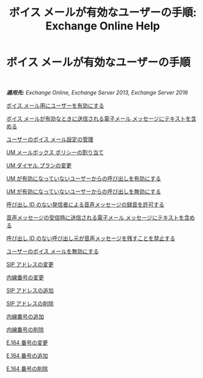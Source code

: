 ﻿---
title: 'ボイス メールが有効なユーザーの手順: Exchange Online Help'
TOCTitle: ボイス メールが有効なユーザーの手順
ms:assetid: 57633cf1-9ed9-43ae-a2a8-965431b0a779
ms:mtpsurl: https://technet.microsoft.com/ja-jp/library/JJ835776(v=EXCHG.150)
ms:contentKeyID: 50555781
ms.date: 05/22/2018
mtps_version: v=EXCHG.150
ms.translationtype: HT
---

# ボイス メールが有効なユーザーの手順

 

_**適用先:** Exchange Online, Exchange Server 2013, Exchange Server 2016_

[ボイス メール用にユーザーを有効にする](https://docs.microsoft.com/ja-jp/exchange/voice-mail-unified-messaging/set-up-voice-mail/enable-a-user-for-voice-mail)

[ボイス メールが有効なときに送信される電子メール メッセージにテキストを含める](https://docs.microsoft.com/ja-jp/exchange/voice-mail-unified-messaging/set-up-voice-mail/include-text-with-email-sent-when-voicemail-is-enabled)

[ユーザーのボイス メール設定の管理](https://docs.microsoft.com/ja-jp/exchange/voice-mail-unified-messaging/set-up-voice-mail/manage-voice-mail-settings)

[UM メールボックス ポリシーの割り当て](https://docs.microsoft.com/ja-jp/exchange/voice-mail-unified-messaging/set-up-voice-mail/assign-um-mailbox-policy)

[UM ダイヤル プランの変更](https://docs.microsoft.com/ja-jp/exchange/voice-mail-unified-messaging/set-up-voice-mail/change-um-dial-plan)

[UM が有効になっていないユーザーからの呼び出しを有効にする](https://docs.microsoft.com/ja-jp/exchange/voice-mail-unified-messaging/set-up-voice-mail/enable-calls-from-users-who-aren-t-um-enabled)

[UM が有効になっていないユーザーからの呼び出しを無効にする](disable-calls-from-users-who-aren-t-um-enabled-exchange-2013-help.md)

[呼び出し ID のない発信者による音声メッセージの録音を許可する](https://docs.microsoft.com/ja-jp/exchange/voice-mail-unified-messaging/set-up-voice-mail/allow-callers-without-caller-id-to-leave-voice-message)

[音声メッセージの受信時に送信される電子メール メッセージにテキストを含める](https://docs.microsoft.com/ja-jp/exchange/voice-mail-unified-messaging/set-up-voice-mail/include-text-with-email-sent-when-voice-message-is-received)

[呼び出し ID のない呼び出し元が音声メッセージを残すことを禁止する](https://docs.microsoft.com/ja-jp/exchange/voice-mail-unified-messaging/set-up-voice-mail/prevent-callers-without-caller-id-from-leaving-voice-message)

[ユーザーのボイス メールを無効にする](https://docs.microsoft.com/ja-jp/exchange/voice-mail-unified-messaging/set-up-voice-mail/disable-voice-mail)

[SIP アドレスの変更](change-a-sip-address-exchange-2013-help.md)

[内線番号の変更](https://docs.microsoft.com/ja-jp/exchange/voice-mail-unified-messaging/set-up-voice-mail/change-extension-number)

[SIP アドレスの追加](add-a-sip-address-exchange-2013-help.md)

[SIP アドレスの削除](https://docs.microsoft.com/ja-jp/exchange/voice-mail-unified-messaging/set-up-voice-mail/remove-sip-address)

[内線番号の追加](https://docs.microsoft.com/ja-jp/exchange/voice-mail-unified-messaging/set-up-voice-mail/add-extension-number)

[内線番号の削除](remove-an-extension-number-exchange-2013-help.md)

[E.164 番号の変更](change-an-e-164-number-exchange-2013-help.md)

[E.164 番号の追加](add-an-e-164-number-exchange-2013-help.md)

[E.164 番号の削除](https://docs.microsoft.com/ja-jp/exchange/voice-mail-unified-messaging/set-up-voice-mail/remove-e-164-number)

